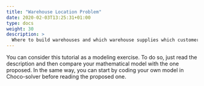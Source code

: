 ```yaml
---
title: "Warehouse Location Problem"
date: 2020-02-03T13:25:31+01:00
type: docs
weight: 30
description: >
  Where to build warehouses and which warehouse supplies which customer.
---
```


You can consider this tutorial as a modeling exercise. To do so, just read the description and then compare your mathematical model with the one proposed. In the same way, you can start by coding your own model in Choco-solver before reading the proposed one.